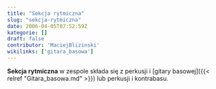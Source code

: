 ```yaml
---
title: "Sekcja rytmiczna"
slug: "sekcja-rytmiczna"
date: 2006-04-05T07:52:59Z
kategorie: []
draft: false
contributor: 'MaciejBlizinski'
wikilinks: ['gitara_basowa']
---
```

**Sekcja rytmiczna** w zespole składa się z perkusji i [gitary
basowej]({{< relref "Gitara_basowa.md" >}}) lub perkusji i kontrabasu.
